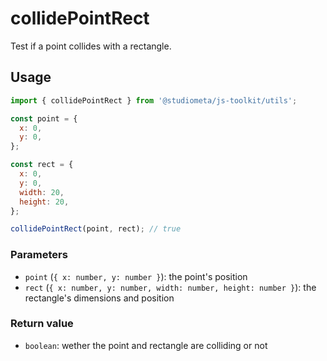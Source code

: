 # collidePointRect

Test if a point collides with a rectangle.

## Usage

```js
import { collidePointRect } from '@studiometa/js-toolkit/utils';

const point = {
  x: 0,
  y: 0,
};

const rect = {
  x: 0,
  y: 0,
  width: 20,
  height: 20,
};

collidePointRect(point, rect); // true
```

### Parameters

- `point` (`{ x: number, y: number }`): the point's position
- `rect` (`{ x: number, y: number, width: number, height: number }`): the rectangle's dimensions and position

### Return value

- `boolean`: wether the point and rectangle are colliding or not
